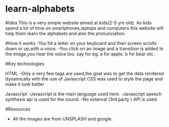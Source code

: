 # learn-alphabets

#Idea
This is a very simple website aimed at kids(2-5 yrs old).
As kids spend a lot of time on smartphones,laptops and computers this website will help them learn the alphabets and also the pronunciation.

#How it works
-You hit a letter on your keyboard and then screen scrolls down or up,with a voice.
-You click on an image and a transition is added to the image,you hear the voice too.
  say for eg. a for apple. b for bear etc.
 
#Key technologies 

HTML
-Only a very few taga are used,the goal was to get the data rendered dynamically with the use of Javascript
CSS was used to style the page and make it look better

Javascript
-Javascript is the main language used here.
-Javascript speech synthesis api is used for the sound.
-No external (3rd party ) API is used.

#Resources
- All the images are from UNSPLASH and google. 


